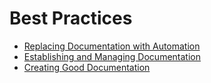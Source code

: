 # Best Practices

- [Replacing Documentation with Automation](automation.md)
- [Establishing and Managing Documentation](establish_and_manage.md)
- [Creating Good Documentation](good_documentation.md)
